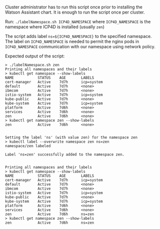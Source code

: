 Cluster administrator has to run this script once prior to installing the Watson Assistant chart.
  It is enough to run the script once per cluster.

Run: `./labelNamespace.sh ICP4D_NAMESPACE` where `ICP4D_NAMESPACE` is the namespace where ICP4D is installed (usually `zen`)

The script adds label `ns=${ICP4D_NAMESPACE}` to the specified namespace.
  The label on `ICP4D_NAMESPACE` is needed to permit the nginx pods in `ICP4D_NAMESPACE` communication with our namespace using network policy.


Expected output of the script:
```
> ./labelNamespace.sh zen
Printing all namespaces and their labels
> kubectl get namespace --show-labels
NAME           STATUS    AGE       LABELS
cert-manager   Active    7d7h      icp=system
default        Active    7d7h      <none>
ibmcom         Active    7d7h      <none>
istio-system   Active    7d7h      icp=system
kube-public    Active    7d7h      <none>
kube-system    Active    7d7h      icp=system
platform       Active    7d6h      <none>
services       Active    7d6h      <none>
zen            Active    7d6h      <none>
> kubectl get namespace zen --show-labels
zen            Active    7d6h      <none>


Setting the label 'ns' (with value zen) for the namespace zen
> kubectl label --overwrite namespace zen ns=zen
namespace/zen labeled

Label 'ns=zen' successfully added to the namespace zen.


Printing all namespaces and their labels
> kubectl get namespace --show-labels
NAME           STATUS    AGE       LABELS
cert-manager   Active    7d7h      icp=system
default        Active    7d7h      <none>
ibmcom         Active    7d7h      <none>
istio-system   Active    7d7h      icp=system
kube-public    Active    7d7h      <none>
kube-system    Active    7d7h      icp=system
platform       Active    7d6h      <none>
services       Active    7d6h      <none>
zen            Active    7d6h      ns=zen
> kubectl get namespace zen --show-labels
zen            Active    7d6h      ns=zen
```